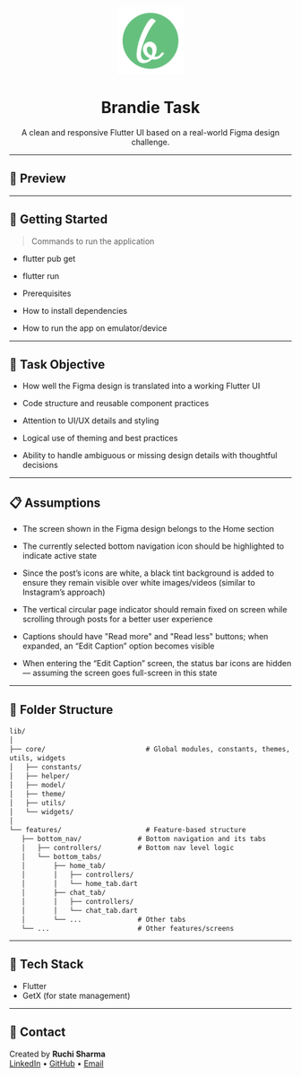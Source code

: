 <p align="center">
  <img src="assets/images/app_icon.png" alt="App Logo" width="120"/>
</p>

<h1 align="center">Brandie Task</h1>

<p align="center">
  A clean and responsive Flutter UI based on a real-world Figma design challenge.
</p>

---

## 📱 Preview

<!-- Add screenshots or GIFs here later -->

---

## 🚀 Getting Started
> Commands to run the application
- flutter pub get
- flutter run

- Prerequisites
- How to install dependencies
- How to run the app on emulator/device

---

## 🎯 Task Objective

- How well the Figma design is translated into a working Flutter UI

- Code structure and reusable component practices

- Attention to UI/UX details and styling

- Logical use of theming and best practices

- Ability to handle ambiguous or missing design details with thoughtful decisions

---

## 📋 Assumptions

- The screen shown in the Figma design belongs to the Home section

- The currently selected bottom navigation icon should be highlighted to indicate active state

- Since the post’s icons are white, a black tint background is added to ensure they remain visible over white images/videos (similar to Instagram’s approach)

- The vertical circular page indicator should remain fixed on screen while scrolling through posts for a better user experience

- Captions should have "Read more" and "Read less" buttons; when expanded, an “Edit Caption” option becomes visible

- When entering the “Edit Caption” screen, the status bar icons are hidden — assuming the screen goes full-screen in this state

---

## 📂 Folder Structure

 ```
lib/
│
├── core/                         # Global modules, constants, themes, utils, widgets  
│   ├── constants/  
│   ├── helper/  
│   ├── model/  
│   ├── theme/  
│   ├── utils/  
│   └── widgets/  
│  
└── features/                     # Feature-based structure  
    ├── bottom_nav/              # Bottom navigation and its tabs  
    │   ├── controllers/         # Bottom nav level logic  
    │   └── bottom_tabs/  
    │       ├── home_tab/  
    │       │   ├── controllers/  
    │       │   └── home_tab.dart  
    │       ├── chat_tab/  
    │       │   ├── controllers/  
    │       │   └── chat_tab.dart  
    │       └── ...              # Other tabs  
    └── ...                      # Other features/screens  

``` 

---

## 🔧 Tech Stack

- Flutter
- GetX (for state management)

---

## 🤝 Contact

Created by **Ruchi Sharma**  
[LinkedIn](https://www.linkedin.com/in/ruchi-s-211436223/) • [GitHub](https://github.com/sharmaruchi30) • [Email](mailto:sharma101ruchi@email.com)


